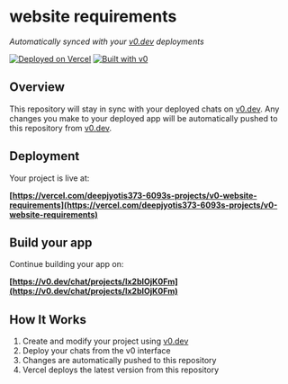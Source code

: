 # website requirements

*Automatically synced with your [v0.dev](https://v0.dev) deployments*

[![Deployed on Vercel](https://img.shields.io/badge/Deployed%20on-Vercel-black?style=for-the-badge&logo=vercel)](https://vercel.com/deepjyotis373-6093s-projects/v0-website-requirements)
[![Built with v0](https://img.shields.io/badge/Built%20with-v0.dev-black?style=for-the-badge)](https://v0.dev/chat/projects/lx2bIOjK0Fm)

## Overview

This repository will stay in sync with your deployed chats on [v0.dev](https://v0.dev).
Any changes you make to your deployed app will be automatically pushed to this repository from [v0.dev](https://v0.dev).

## Deployment

Your project is live at:

**[https://vercel.com/deepjyotis373-6093s-projects/v0-website-requirements](https://vercel.com/deepjyotis373-6093s-projects/v0-website-requirements)**

## Build your app

Continue building your app on:

**[https://v0.dev/chat/projects/lx2bIOjK0Fm](https://v0.dev/chat/projects/lx2bIOjK0Fm)**

## How It Works

1. Create and modify your project using [v0.dev](https://v0.dev)
2. Deploy your chats from the v0 interface
3. Changes are automatically pushed to this repository
4. Vercel deploys the latest version from this repository